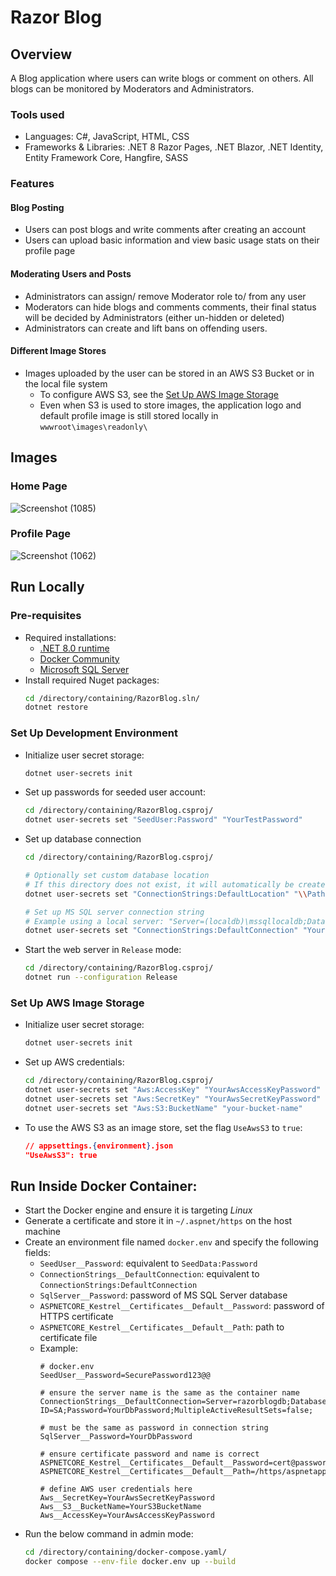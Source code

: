 # Razor Blog

## Overview
A Blog application where users can write blogs or comment on others.
All blogs can be monitored by Moderators and Administrators.

### Tools used
- Languages: C#, JavaScript, HTML, CSS
- Frameworks & Libraries: .NET 8 Razor Pages, .NET Blazor, .NET Identity, Entity Framework Core, Hangfire, SASS

### Features
#### Blog Posting
- Users can post blogs and write comments after creating an account
- Users can upload basic information and view basic usage stats on their profile page

#### Moderating Users and Posts
- Administrators can assign/ remove Moderator role to/ from any user
- Moderators can hide blogs and comments comments, their final status will be decided by Administrators (either un-hidden or deleted)
- Administrators can create and lift bans on offending users.

#### Different Image Stores
- Images uploaded by the user can be stored in an AWS S3 Bucket or in the local file system
    - To configure AWS S3, see the [Set Up AWS Image Storage](#set-up-aws-image-storage)
    - Even when S3 is used to store images, the application logo and default profile image is still stored locally in `wwwroot\images\readonly\`

## Images
### Home Page
![Screenshot (1085)](https://user-images.githubusercontent.com/78300296/145921039-838cb3af-6adc-41d9-b154-6be44df7d827.png)

### Profile Page
![Screenshot (1062)](https://user-images.githubusercontent.com/78300296/142516988-522a6d22-2af0-41a2-9b28-bf19ad9adab0.png)

##  Run Locally
### Pre-requisites
- Required installations:
    - [.NET 8.0 runtime](https://dotnet.microsoft.com/en-us/download/dotnet/8.0)
    - [Docker Community](https://www.docker.com/get-started/)
    - [Microsoft SQL Server](https://www.microsoft.com/en-au/sql-server/sql-server-downloads)
- Install required Nuget packages:
    ``` bash
    cd /directory/containing/RazorBlog.sln/
    dotnet restore
    ```

### Set Up Development Environment
- Initialize user secret storage:
    ```bash
    dotnet user-secrets init
    ```
- Set up passwords for seeded user account:
    ```bash
    cd /directory/containing/RazorBlog.csproj/
    dotnet user-secrets set "SeedUser:Password" "YourTestPassword"
    ```
- Set up database connection
    ``` bash
    cd /directory/containing/RazorBlog.csproj/

    # Optionally set custom database location
    # If this directory does not exist, it will automatically be created
    dotnet user-secrets set "ConnectionStrings:DefaultLocation" "\\Path\\To\\Database\\Directory\\DatabaseName.mdf"

    # Set up MS SQL server connection string
    # Example using a local server: "Server=(localdb)\mssqllocaldb;Database=RazorBlog;Trusted_Connection=True;MultipleActiveResultSets=true;"
    dotnet user-secrets set "ConnectionStrings:DefaultConnection" "Your;Database;Connection;String;"
    ```
- Start the web server in `Release` mode:
    ```bash
    cd /directory/containing/RazorBlog.csproj/
    dotnet run --configuration Release
    ```

### Set Up AWS Image Storage
- Initialize user secret storage:
    ```bash
    dotnet user-secrets init
    ```
- Set up AWS credentials:
    ```bash
    cd /directory/containing/RazorBlog.csproj/
    dotnet user-secrets set "Aws:AccessKey" "YourAwsAccessKeyPassword"
    dotnet user-secrets set "Aws:SecretKey" "YourAwsSecretKeyPassword"
    dotnet user-secrets set "Aws:S3:BucketName" "your-bucket-name"
    ```
- To use the AWS S3 as an image store, set the flag `UseAwsS3` to `true`:
    ```json
    // appsettings.{environment}.json
    "UseAwsS3": true
    ```

## Run Inside Docker Container:
- Start the Docker engine and ensure it is targeting *Linux*
- Generate a certificate and store it in `~/.aspnet/https` on the host machine
- Create an environment file named `docker.env` and specify the following fields:
    - `SeedUser__Password`: equivalent to `SeedData:Password`
    - `ConnectionStrings__DefaultConnection`: equivalent to `ConnectionStrings:DefaultConnection`
    - `SqlServer__Password`: password of MS SQL Server database
    - `ASPNETCORE_Kestrel__Certificates__Default__Password`: password of HTTPS certificate
    - `ASPNETCORE_Kestrel__Certificates__Default__Path`: path to certificate file
    - Example:
        ```env
        # docker.env
        SeedUser__Password=SecurePassword123@@

        # ensure the server name is the same as the container name
        ConnectionStrings__DefaultConnection=Server=razorblogdb;Database=RazorBlog;User ID=SA;Password=YourDbPassword;MultipleActiveResultSets=false;

        # must be the same as password in connection string
        SqlServer__Password=YourDbPassword

        # ensure certificate password and name is correct
        ASPNETCORE_Kestrel__Certificates__Default__Password=cert@password
        ASPNETCORE_Kestrel__Certificates__Default__Path=/https/aspnetapp.pfx

        # define AWS user credentials here
        Aws__SecretKey=YourAwsSecretKeyPassword
        Aws__S3__BucketName=YourS3BucketName
        Aws__AccessKey=YourAwsAccessKeyPassword
        ```
- Run the below command in admin mode:
    ```bash
    cd /directory/containing/docker-compose.yaml/
    docker compose --env-file docker.env up --build
    ```
